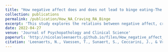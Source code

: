 ```yaml
---
title: "How negative affect does and does not lead to binge eating-The importance of craving and negative urgency in bulimia nervosa"
collection: publications
permalink: /publication/How_NA_Craving_RA_Binge
excerpt: 'This study explores the relations between negative affect, craving, rash action, and binge eating in daily life and whether craving and rash action mediate the relationship between negative affect and binge eating.'
date: 2022-04-27
venue: 'Journal of Psychopathology and Clinical Science'
paperurl: 'http://nicolasleenaerts.github.io/files/How_negative_affect_does_and_d.pdf'
citation: 'Leenaerts, N., Vaessen, T., Sunaert, S., Ceccarini, J., & Vrieze, E. (2023). How negative affect does and does not lead to binge eating-The importance of craving and negative urgency in bulimia nervosa. Journal of psychopathology and clinical science, 132(5), 621–633. https://doi.org/10.1037/abn0000830'
---
```

